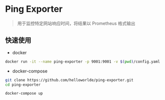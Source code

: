 # Ping Exporter

> 用于监控特定网站响应时间，将结果以 Prometheus 格式输出

## 快速使用

- docker

```bash
docker run -it --name ping-exporter -p 9001:9001 -v $(pwd)/config.yaml:/app/config.yaml hellowoodes/ping-exporter
```

- docker-compose

```bash
git clone https://github.com/helloworlde/ping-exporter.git
cd ping-exporter

docker-compose up 
```
